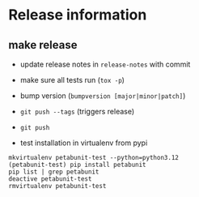 # Release information

## make release
* update release notes in `release-notes` with commit
* make sure all tests run (`tox -p`)
* bump version (`bumpversion [major|minor|patch]`)
* `git push --tags` (triggers release)
* `git push`

* test installation in virtualenv from pypi
```
mkvirtualenv petabunit-test --python=python3.12
(petabunit-test) pip install petabunit
pip list | grep petabunit
deactive petabunit-test
rmvirtualenv petabunit-test
```


